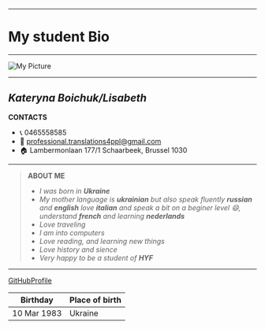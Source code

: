 ___
# My student Bio
___
![My Picture](https://user-images.githubusercontent.com/58074853/71897434-de046580-3156-11ea-9dae-db9c4d33b41a.jpg)
___
## *Kateryna Boichuk/Lisabeth*
**CONTACTS**    

* :telephone_receiver: 0465558585                                             
* :e-mail: professional.translations4ppl@gmail.com                            
* :house: Lambermonlaan 177/1 Schaarbeek, Brussel 1030

___
> **ABOUT ME**
> * *I was born in __Ukraine__*
> * *My mother language is **ukrainian** but also speak fluently __russian__ and **english**
>  love **italian** and speak a bit on a beginer level :smile:, understand __french__ and learning __nederlands__*
> * *Love traveling*
> * *I am into computers* 
> * *Love reading, and learning new things*
> * *Love history and sience* 
> * *Very happy to be a student of __HYF__*
___
[GitHubProfile](https://github.com/KLisabeth)
 
Birthday | Place of birth
---|---
10 Mar 1983 | Ukraine
